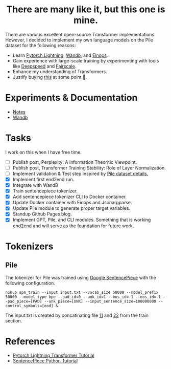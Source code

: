 <h1 align="center">There are many like it, but this one is mine.</h1> 

There are various excellent open-source Transformer 
implementations. However, I decided to implement my own language models on the Pile dataset for the following reasons:
* Learn [Pytorch Lightning](https://www.pytorchlightning.ai), [Wandb](https://wandb.ai/site), and [Einops](http://einops.rocks).
* Gain experience with large-scale training by experimenting with tools like [Deepspeed](https://www.deepspeed.ai) and [Fairscale](https://fairscale.readthedocs.io/en/latest/).
* Enhance my understanding of Transformers.
* Justify buying [this](https://bizon-tech.com/bizon-z5000.html) at some point 🤑.

# Experiments & Documentation
- [Notes](https://appliedml85.github.io)
- [Wandb](https://wandb.ai/appliedml85/language_modeling?workspace=user-appliedml85)

# Tasks
I work on this when I have free time.
- [ ] Publish post, Perplexity: A Information Theoritic Viewpoint.
- [ ] Publish post, Transformer Training Stability: Role of Layer Normalization.
- [ ] Implement validation & Test step inspired by [Pile dataset details.](https://arxiv.org/pdf/2101.00027.pdf)
- [x] Implement first end2end run.
- [x] Integrate with WandB
- [x] Train sentencepiece tokenizer.
- [x] Add sentencepiece tokenizer CLI to Docker container.
- [x] Update Docker container with Einops and Jsonargparse.
- [x] Update Pile module to generate proper target variables. 
- [x] Standup Github Pages blog. 
- [x] Implement GPT, Pile, and CLI modules. Something that is working end2end and will serve as the foundation for future work.

# Tokenizers
## Pile
The tokenizer for Pile was trained using [Google SentencePiece](https://github.com/google/sentencepiece) with the following
configuration.

```
nohup spm_train --input input.txt --vocab_size 50000 --model_prefix 50000 --model_type bpe --pad_id=0 --unk_id=1 --bos_id=-1 --eos_id=-1 --pad_piece=[PAD] --unk_piece=[UNK] --input_sentence_size=100000000 --control_symbols=[eod] &
```

The input.txt is created by concatinating file [11](https://mystic.the-eye.eu/public/AI/pile/train/11.jsonl.zst) and 
[22](https://mystic.the-eye.eu/public/AI/pile/train/22.jsonl.zst) from the train section.

# References
- [Pytorch Lightning Transformer Tutorial](https://pytorch-lightning.readthedocs.io/en/latest/notebooks/course_UvA-DL/05-transformers-and-MH-attention.html)
- [SentencePiece Python Tutorial](https://github.com/google/sentencepiece)
